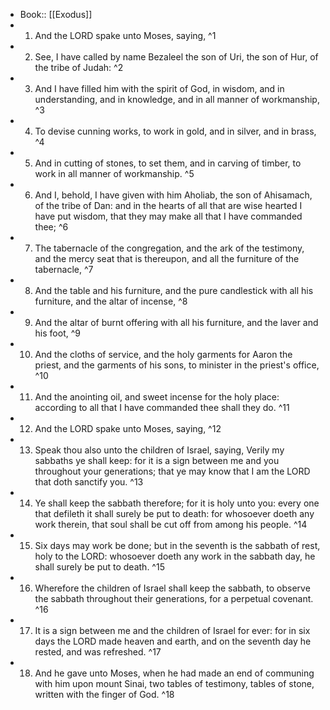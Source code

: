 - Book:: [[Exodus]]
- 1. And the LORD spake unto Moses, saying, ^1
- 2. See, I have called by name Bezaleel the son of Uri, the son of Hur, of the tribe of Judah: ^2
- 3. And I have filled him with the spirit of God, in wisdom, and in understanding, and in knowledge, and in all manner of workmanship, ^3
- 4. To devise cunning works, to work in gold, and in silver, and in brass, ^4
- 5. And in cutting of stones, to set them, and in carving of timber, to work in all manner of workmanship. ^5
- 6. And I, behold, I have given with him Aholiab, the son of Ahisamach, of the tribe of Dan: and in the hearts of all that are wise hearted I have put wisdom, that they may make all that I have commanded thee; ^6
- 7. The tabernacle of the congregation, and the ark of the testimony, and the mercy seat that is thereupon, and all the furniture of the tabernacle, ^7
- 8. And the table and his furniture, and the pure candlestick with all his furniture, and the altar of incense, ^8
- 9. And the altar of burnt offering with all his furniture, and the laver and his foot, ^9
- 10. And the cloths of service, and the holy garments for Aaron the priest, and the garments of his sons, to minister in the priest's office, ^10
- 11. And the anointing oil, and sweet incense for the holy place: according to all that I have commanded thee shall they do. ^11
- 12. And the LORD spake unto Moses, saying, ^12
- 13. Speak thou also unto the children of Israel, saying, Verily my sabbaths ye shall keep: for it is a sign between me and you throughout your generations; that ye may know that I am the LORD that doth sanctify you. ^13
- 14. Ye shall keep the sabbath therefore; for it is holy unto you: every one that defileth it shall surely be put to death: for whosoever doeth any work therein, that soul shall be cut off from among his people. ^14
- 15. Six days may work be done; but in the seventh is the sabbath of rest, holy to the LORD: whosoever doeth any work in the sabbath day, he shall surely be put to death. ^15
- 16. Wherefore the children of Israel shall keep the sabbath, to observe the sabbath throughout their generations, for a perpetual covenant. ^16
- 17. It is a sign between me and the children of Israel for ever: for in six days the LORD made heaven and earth, and on the seventh day he rested, and was refreshed. ^17
- 18. And he gave unto Moses, when he had made an end of communing with him upon mount Sinai, two tables of testimony, tables of stone, written with the finger of God. ^18

